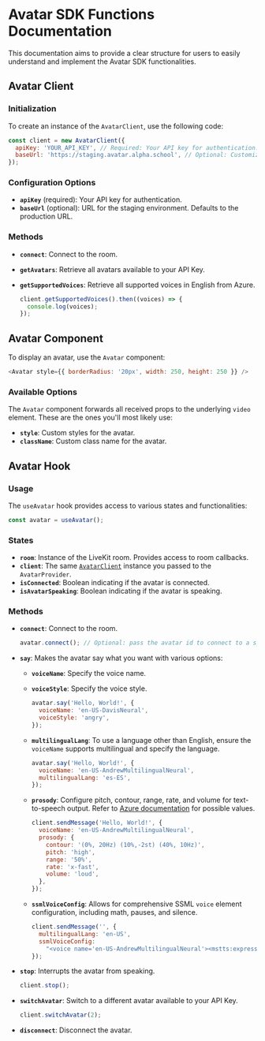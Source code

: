 # Avatar SDK Functions Documentation

This documentation aims to provide a clear structure for users to easily understand and implement the Avatar SDK functionalities.

## Avatar Client

### Initialization

To create an instance of the `AvatarClient`, use the following code:

```javascript
const client = new AvatarClient({
  apiKey: 'YOUR_API_KEY', // Required: Your API key for authentication.
  baseUrl: 'https://staging.avatar.alpha.school', // Optional: Customize base URL for staging (default is the production URL).
});
```

### Configuration Options

- **`apiKey`** (required): Your API key for authentication.
- **`baseUrl`** (optional): URL for the staging environment. Defaults to the production URL.

### Methods

- **`connect`**: Connect to the room.
- **`getAvatars`**: Retrieve all avatars available to your API Key.
- **`getSupportedVoices`**: Retrieve all supported voices in English from Azure.

  ```javascript
  client.getSupportedVoices().then((voices) => {
    console.log(voices);
  });
  ```

## Avatar Component

To display an avatar, use the `Avatar` component:

```javascript
<Avatar style={{ borderRadius: '20px', width: 250, height: 250 }} />
```

### Available Options

The `Avatar` component forwards all received props to the underlying `video` element. These are the ones you'll most likely use:

- **`style`**: Custom styles for the avatar.
- **`className`**: Custom class name for the avatar.

## Avatar Hook

### Usage

The `useAvatar` hook provides access to various states and functionalities:

```javascript
const avatar = useAvatar();
```

### States

- **`room`**: Instance of the LiveKit room. Provides access to room callbacks.
- **`client`**: The same [`AvatarClient`](#avatar-client) instance you passed to the `AvatarProvider`.
- **`isConnected`**: Boolean indicating if the avatar is connected.
- **`isAvatarSpeaking`**: Boolean indicating if the avatar is speaking.

### Methods

- **`connect`**: Connect to the room.

    ```javascript
    avatar.connect(); // Optional: pass the avatar id to connect to a specific avatar.
    ```

- **`say`**: Makes the avatar say what you want with various options:

  - **`voiceName`**: Specify the voice name.
  - **`voiceStyle`**: Specify the voice style.

    ```javascript
    avatar.say('Hello, World!', {
      voiceName: 'en-US-DavisNeural',
      voiceStyle: 'angry',
    });
    ```

  - **`multilingualLang`**: To use a language other than English, ensure the `voiceName` supports multilingual and specify the language.

    ```javascript
    avatar.say('Hello, World!', {
      voiceName: 'en-US-AndrewMultilingualNeural',
      multilingualLang: 'es-ES',
    });
    ```

  - **`prosody`**: Configure pitch, contour, range, rate, and volume for text-to-speech output. Refer to [Azure documentation](https://learn.microsoft.com/en-us/azure/ai-services/speech-service/speech-synthesis-markup-voice#adjust-prosody) for possible values.

    ```javascript
    client.sendMessage('Hello, World!', {
      voiceName: 'en-US-AndrewMultilingualNeural',
      prosody: {
        contour: '(0%, 20Hz) (10%,-2st) (40%, 10Hz)',
        pitch: 'high',
        range: '50%',
        rate: 'x-fast',
        volume: 'loud',
      },
    });
    ```

  - **`ssmlVoiceConfig`**: Allows for comprehensive SSML `voice` element configuration, including math, pauses, and silence.

    ```javascript
    client.sendMessage('', {
      multilingualLang: 'en-US',
      ssmlVoiceConfig:
        "<voice name='en-US-AndrewMultilingualNeural'><mstts:express-as style='angry'><mstts:viseme type='FacialExpression'>Hello, World!</mstts:viseme></mstts:express-as></voice>",
    });
    ```

- **`stop`**: Interrupts the avatar from speaking.

  ```javascript
  client.stop();
  ```

- **`switchAvatar`**: Switch to a different avatar available to your API Key.

  ```javascript
  client.switchAvatar(2);
  ```

- **`disconnect`**: Disconnect the avatar.
